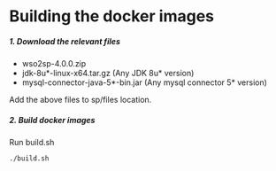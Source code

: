# Building the docker images

##### 1. Download the relevant files

- wso2sp-4.0.0.zip 
- jdk-8u*-linux-x64.tar.gz (Any JDK 8u* version)
- mysql-connector-java-5*-bin.jar (Any mysql connector 5* version)


Add the above files to sp/files location.

##### 2. Build docker images

Run build.sh
```
./build.sh
```
